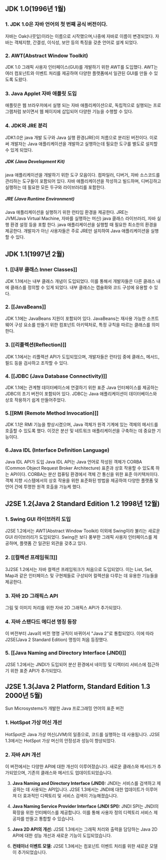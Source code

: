 ## JDK 1.0(1996년 1월)

### 1. JDK 1.0은 자바 언어의 첫 번째 공식 버전이다. 
자바는 Oak(나뭇잎)이라는 이름으로 시작했으며,나중에 자바로 이름이 변경되었다. 자바는 객체지향, 간결성, 이식성, 보안 등의 특징을 갖춘 언어로 설계 되었다.
### 2. AWT(Abstract Window Toolkit) 
JDK 1.0 그래픽 사용자 인터페이스(GUI)를 개발하기 위한 AWT를 도입했다. AWT는 여러 컴포넌트와 이벤트  처리를 제공하여 다양한 플랫폼에서 일관된 GUI를 만들 수 있도록 도왔다. 
### 3. Java Applet 자바 애플릿 도입 
애플릿은 웹 브라우저에서 실행 되는 자바 애플리케이션으로, 독립적으로 실행되는 프로그램처럼 보이면서 웹 페이지에 삽입되어 다양한 기능을 수행할 수 있다. 
### 4. JDK와 JRE 분리 
JDK1.0은 java 개발 도구와 Java 실행 환경(JRE)이 처름으로 분리된 버전이다. 이로써 개발자는 Java 애플리케이션을 개발하고 실행하는데 필요한 도구를 별도로 설치할 수 있게 되었다. 
##### JDK (Java Development Kit)
java 애플리케이션을 개발하기 위한 도구 모음이다. 컴파일러, 디버거, 자바 소스코드를 관리하는 도구들이 포함되어 있다. 
자바 애플리케이션을 작성하고 빌드하며, 디버깅하고 실행하는 데 필요한 모든 두구와 라이브러리를 포함한다. 
##### JRE (Java Runtime Environment)
Java 애플리케이션을 실행하기 위한 런타임 환경을 제공한다. JRE는 JVM(Java Virtual Machine, 자바를 실행하는 머신) java 클래스 라이브러리, 자바 실행 환경 설정 등을 포함 한다. 
java 애플리케이션을 실행할 때 필요한 최소한의 환경을 제공한다. 개발자가 아닌 사용자들은 주로 JRE만 설치하여 Java 애플리케이션을 실행할 수 있다. 

## JDK 1.1(1997년 2월)

### 1. [[내부 클래스 Inner Classes]]
 JDK 1.1에서는 내부 클래스 개념이 도입되었다. 
이를 통해서 개발자들은 다른 클래스 내에 클래스를 정의할 수 있게 되었다. 내부 클래스는 캡슐화와 코드 구성에 유용할 수 있다.	

### 2. [[JavaBeans]]
JDK 1.1에는 JavaBeans 지원이 포함되어 있다. JavaBeans는 재사용 가능한 소프트웨어 구성 요소를 만들기 위한 컴포넌트 아키텍처로, 특정 규칙을 따르는 클래스를 의미한다. 
### 3. [[리플렉션(Reflection)]] 
JDK 1.1에서는 리플렉션 API가 도입되었으며, 개발자들은 런타임 중에 클래스, 메서드, 필드 등을 검사하고 조작할 수 있다.
### 4. [[JDBC (Java Database Connectivity)]]
JDK 1.1에는 관계형 데이터베이스에 연결하기 위한 표준 Java 인터페이스를 제공하는 JDBC의 초기 버전이 포함되어 있다. JDBC는 Java 애플리케이션이 데이터베이스와 상호 작용하기 쉽게 만들어주었다.
### 5.[[RMI (Remote Method Invocation)]]
JDK 1.1은 RMI 기능을 향상시켰으며, Java 객체가 원격 기계에 있는 객체의 메서드를 호출할 수 있도록 했다. 이것은 분산 및 네트워크 애플리케이션을 구축하는 데 중요한 기능이다.
### 6.Java IDL (Interface Definition Language)
Java IDL API가 도입 Java IDL API는 Java 언어로 작성된 객체가 CORBA (Common Object Request Broker Architecture) 표준과 상호 작용할 수 있도록 하는 API이다.
CORBA는 분산 컴퓨팅 환경에서 객체 간 통신을 위한 표준 아키텍처이다. 객체 지향 시스템에서의 상호 작용을 위한 표준화된 방법을 제공하여 다양한 플랫폼 및 언어 간에 투명한 원격 호출을 가능케 했다.

## J2SE 1.2(Java 2 Standard Edition 1.2 1998년 12월)

### 1. Swing GUI 라이브러리 도입
J2SE 1.2에서는 AWT(Abstract Window Toolkit) 이외에 Swing이라 불리는 새로운 GUI 라이브러리가 도입되었다. Swing은 보다 풍부한 그래픽 사용자 인터페이스를 제공하며, 플랫폼 간 일관된 외관을 갖추고 있다.
### 2. [[컬렉션 프레임워크]]
3J2SE 1.2에서는 자바 컬렉션 프레임워크가 처음으로 도입되었다. 이는 List, Set, Map과 같은 인터페이스 및 구현체들로 구성되어 컬렉션을 다루는 데 유용한 기능들을 제공한다.
### 3. 자바 2D 그래픽스 API
그림 및 이미지 처리를 위한 자바 2D 그래픽스 API가 추가되었다.
### 4. 자바 스탠다드 에디션 명칭 등장
이 버전부터 Java의 버전 명명 규칙이 바뀌어서 "Java 2"로 통합되었다. 이에 따라 J2SE(Java 2 Standard Edition) 명칭이 처음 등장했다.
### 5. [[Java Naming and Directory Interface (JNDI)]]
J2SE 1.2에서는 JNDI가 도입되어 분산 환경에서 네이밍 및 디렉터리 서비스에 접근하기 위한 표준 API가 추가되었다.

## J2SE 1.3(Java 2 Platform, Standard Edition 1.3 2000년 5월)
Sun Microsystems가 개발한 Java 프로그래밍 언어의 표준 버전 

### 1. HotSpot 가상 머신 개선
HotSpot은 Java 가상 머신(JVM)의 일종으로, 코드를 실행하는 데 사용됩니다. J2SE 1.3에서는 HotSpot 가상 머신의 안정성과 성능이 향상되었다.

### 2. 자바 API 개선
이 버전에서는 다양한 API에 대한 개선이 이루어졌습니다. 새로운 클래스와 메서드가 추가되었으며, 기존의 클래스와 메서드도 업데이트되었습니다.
    
3. **Java Naming and Directory Interface (JNDI):** JNDI는 서비스를 검색하고 제공하는 데 사용되는 API입니다. J2SE 1.3에서는 JNDI에 대한 업데이트가 이루어져 더 효과적인 디렉토리 및 서비스 검색이 가능해졌습니다.
    
4. **Java Naming Service Provider Interface (JNDI SPI):** JNDI SPI는 JNDI의 확장을 위한 인터페이스를 제공합니다. 이를 통해 사용자 정의 디렉토리 서비스 제공자를 만들고 통합할 수 있습니다.
    
5. **Java 2D API의 개선:** J2SE 1.3에서는 그래픽 처리와 출력을 담당하는 Java 2D API에 대한 성능 개선과 새로운 기능이 도입되었습니다.
    
6. **컨테이너 이벤트 모델:** J2SE 1.3에서는 컴포넌트 이벤트 처리를 위한 새로운 모델이 추가되었습니다.